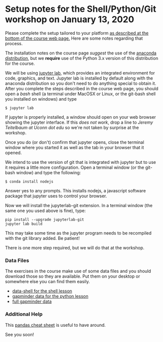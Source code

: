 # Setup notes for the Shell/Python/Git workshop on January 13, 2020

Please complete the setup tailored to your platform [as described at the bottom of the course web page.](https://carpentries-uconn.github.io/2020-01-13-uconn/)  Here are some notes regarding that process.

The installation notes on the course page *suggest* the use of the [anaconda distribution](https://www.anaconda.com/distribution/), but we **require** use of the Python 3.x version of this distribution for the course.

We will be using [jupyter lab](https://jupyter.org), which provides an integrated environment for code, graphics, and text.  Jupyter lab is installed by default along with the anaconda distribution so you don't need to do anything special to obtain it.  After you complete the steps described in the course web page, you should open a *bash* shell (a terminal under MacOSX or Linux, or the git-bash shell you installed on windows) and type

```
$ jupyter lab
```

If jupyter is properly installed, a window should open on your web browser showing the jupyter interface.
If this *does not work*, drop a line to *Jeremy Teitelbaum at Uconn dot edu* so we're not taken by surprise at the workshop.  

Once you do (or don't) confirm that jupyter opens, close the terminal window where you started it as well as the tab in your browser that it opened.

We intend to use the version of git that is integrated with jupyter but to use it requires a little more configuration.  Open a terminal window (or the git-bash window) and type the following:

```
$ conda install nodejs
```
Answer yes to any prompts.
This installs nodejs, a javascript software package that jupyter uses to control your browser.

Now we will install the jupyterlab-git extension. In a terminal window (the same one you used above is fine),
type:

```
pip install --upgrade jupyterlab-git
jupyter lab build
```

This may take some time as the jupyter program needs to be recompiled with the git library added.
Be patient! 

There is one more step required, but we will do that at the workshop.

### Data Files

The exercises in the course make use of some data files and you should download those so they are available. Put them
on your desktop or somewhere else you can find them easily.

- [data-shell for the shell lesson](https://swcarpentry.github.io/shell-novice/data/data-shell.zip)
- [gapminder data for the python lesson](https://swcarpentry.github.io/python-novice-gapminder/files/python-novice-gapminder-data.zip)
- [full gapminder data](./data/gapminder_data.csv)

### Additional Help

This [pandas cheat sheet](./data/Pandas_Cheat_Sheet.pdf) is useful to have around.

See you soon!





